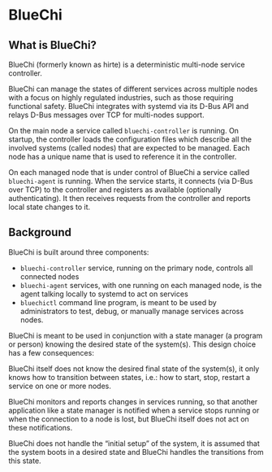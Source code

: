 # BlueChi

## What is BlueChi?

BlueChi (formerly known as hirte) is a deterministic multi-node service controller.

BlueChi can manage the states of different services across multiple nodes with a
focus on highly regulated industries, such as those requiring functional safety.
BlueChi integrates with systemd via its D-Bus API and relays D-Bus messages over
TCP for multi-nodes support.

On the main node a service called `bluechi-controller` is running. On startup, the controller
loads the configuration files which describe all the involved systems
(called nodes) that are expected to be managed. Each node has a
unique name that is used to reference it in the controller.

On each managed node that is under control of BlueChi a service called `bluechi-agent`
is running. When the service starts, it connects (via D-Bus over TCP) to the controller
and registers as available (optionally authenticating). It then receives requests
from the controller and reports local state changes to it.

## Background

BlueChi is built around three components:

* `bluechi-controller` service, running on the primary node, controls all connected nodes
* `bluechi-agent` services, with one running on each managed node, is the agent
  talking locally to systemd to act on services
* `bluechictl` command line program, is meant to be used by administrators to test,
  debug, or manually manage services across nodes.

BlueChi is meant to be used in conjunction with a state manager (a program or
person) knowing the desired state of the system(s). This design choice has a few
consequences:

BlueChi itself does not know the desired final state of the
system(s), it only knows how to transition between states, i.e.: how to start,
stop, restart a service on one or more nodes.

BlueChi monitors and reports
changes in services running, so that another application like a state manager is notified when a
service stops running or when the connection to a node is lost, but BlueChi itself
does not act on these notifications.

BlueChi does not handle the “initial
setup” of the system, it is assumed that the system boots in a desired state and
BlueChi handles the transitions from this state.
